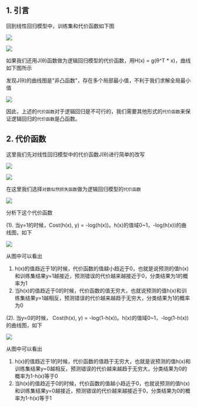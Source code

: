 ## 1. 引言
回到线性回归模型中，训练集和代价函数如下图

![](http://images.cnitblog.com/blog/575572/201311/09081133-fe9c33298fe44030b121be27a7d2d493.png)

![](https://camo.githubusercontent.com/69d7473a15e3ebc5f447bdf7d3091cc2eb0a4f8e/687474703a2f2f696d672e626c6f672e6373646e2e6e65742f3230313630343138313931333030333836)

如果我们还用J(θ)函数做为逻辑回归模型的代价函数，用H(x) = g(θ^T * x)，曲线如下图所示

发现J(θ)的曲线图是"非凸函数"，存在多个局部最小值，不利于我们求解全局最小值

![](http://52opencourse.com/?qa=blob&qa_blobid=607435295049781725)

因此，上述的`代价函数`对于逻辑回归是不可行的，我们需要其他形式的`代价函数`来保证逻辑回归的`代价函数`是凸函数。

## 2. 代价函数
这里我们先对线性回归模型中的代价函数J(θ)进行简单的改写

![](http://images.cnitblog.com/blog/575572/201311/09081405-9b492cc9537d4e6bb4a979aaf640e862.png)

![](http://images.cnitblog.com/blog/575572/201311/09081437-30ae997c4ec8401a9daf276cede74bc7.png)

在这里我们选择`对数似然损失函数`做为逻辑回归模型的`代价函数`

![](http://images.cnitblog.com/blog/575572/201311/09081713-0a2cb0a314a243419a5b31b3f3729134.png)

分析下这个代价函数

(1). 当y=1的时候，Cost(h(x), y) = -log(h(x))。h(x)的值域0~1，-log(h(x))的曲线图，如下

![](http://images.cnitblog.com/blog/575572/201401/261435121104911.png)

从图中可以看出

1. h(x)的值趋近于1的时候，代价函数的值越小趋近于0，也就是说预测的值h(x)和训练集结果y=1越接近，预测错误的代价越来越接近于0，分类结果为1的概率为1
2. 当h(x)的值趋近于0的时候，代价函数的值无穷大，也就说预测的值h(x)和训练集结果y=1越相反，预测错误的代价越来越趋于无穷大，分类结果为1的概率为0

(2). 当y=0的时候， Cost(h(x), y) = -log(1-h(x))。h(x)的值域0~1，-log(1-h(x))的曲线图，如下

![](http://images.cnitblog.com/blog/575572/201401/261435219076718.png)

从图中可以看出

1. h(x)的值趋近于1的时候，代价函数的值趋于无穷大，也就是说预测的值h(x)和训练集结果y=0越相反，预测错误的代价越来越趋于无穷大，分类结果为0的概率为1-h(x)等于0
2. 当h(x)的值趋近于0的时候，代价函数的值越小趋近于0，也就说预测的值h(x)和训练集结果y=0越接近，预测错误的代价越来越接近于0，分类结果为0的概率为1-h(x)等于1






